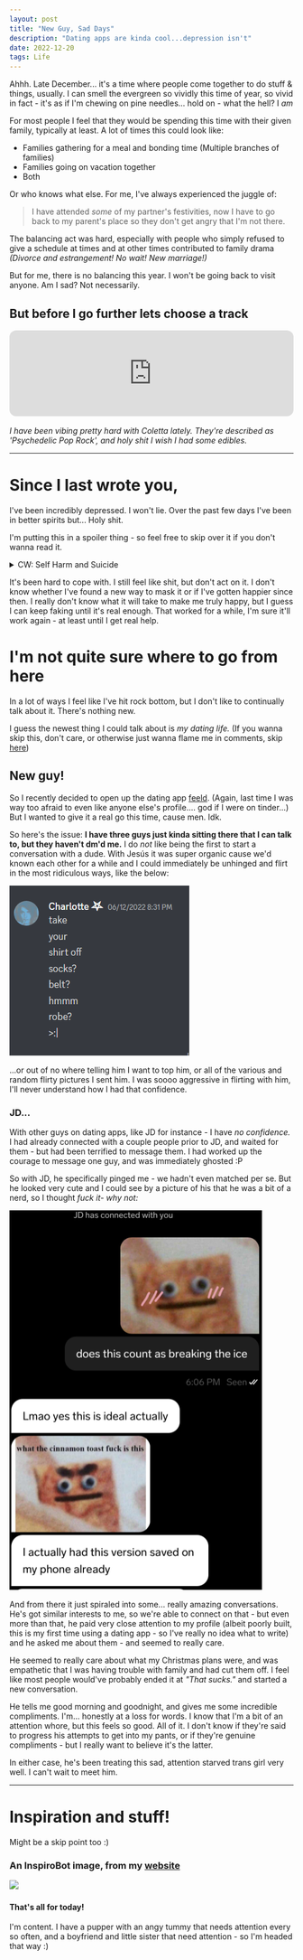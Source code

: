 ```yaml
---
layout: post
title: "New Guy, Sad Days"
description: "Dating apps are kinda cool...depression isn't"
date: 2022-12-20
tags: Life
---
```


Ahhh. Late December... it's a time where people come together to do stuff & things, usually. I can smell the evergreen so vividly this time of year, so vivid in fact - it's as if I'm chewing on pine needles... hold on - what the hell? I *am*

For most people I feel that they would be spending this time with their given family, typically at least. A lot of times this could look like:

- Families gathering for a meal and bonding time (Multiple branches of families)
- Families going on vacation together
- Both

Or who knows what else. For me, I've always experienced the juggle of:

> I have attended *some* of my partner's festivities, now I have to go back to my parent's place so they don't get angry that I'm not there.

The balancing act was hard, especially with people who simply refused to give a schedule at times and at other times contributed to family drama *(Divorce and estrangement! No wait! New marriage!)*

But for me, there is no balancing this year. I won't be going back to visit anyone. Am I sad? Not necessarily.


## But before I go further lets choose a track

<iframe style="border-radius:12px" src="https://open.spotify.com/embed/track/1IsA4p1E63dEQYmvoETWgF?utm_source=generator" width="100%" height="152" frameBorder="0" allowfullscreen="" allow="autoplay; clipboard-write; encrypted-media; fullscreen; picture-in-picture" loading="lazy"></iframe>

*I have been vibing pretty hard with Coletta lately. They're described as 'Psychedelic Pop Rock', and holy shit I wish I had some edibles.*

<hr>


# Since I last wrote you,

I've been incredibly depressed. I won't lie. Over the past few days I've been in better spirits but... Holy shit.

I'm putting this in a spoiler thing - so feel free to skip over it if you don't wanna read it.

<details>
	<summary>CW: Self Harm and Suicide</summary>
	I don't truly know where to begin. So much seems to have happened over the past ~4 and it's just starting to hit me in waves. And even then - web of interconnecting shit prior. I think about something from two, three years ago and suddenly it leads me back to when I was thirteen.
	<br><br>
	Smells and sounds, tastes and feelings, even people; they bring me back to that day.
	<br><br>
	I had my career, I had my path - but I had to change it and now I'm out of time and out of money, and with no one to give me a chance.
	<br><br>
	I found myself - who I really was - and I began to flourish, feel happy. And now everyone wants to take it away. Everything seems to always be taken from me. Why can't I just keep something?
	<br><br>
	So yes. I found myself writing my last letter. I found 10 more marks on my thigh, and many more to follow over the week. I found myself crying into sheets, or in a dark bathroom, or silently at my desk. But after that letter it's been so hard to feel. After planning again and again, it's so hard to feel.
	<br><br>
	I wish I could feel better, do better, be better. I just cant.
</details>

It's been hard to cope with. I still feel like shit, but don't act on it. I don't know whether I've found a new way to mask it or if I've gotten happier since then. I really don't know what it will take to make me truly happy, but I guess I can keep faking until it's real enough. That worked for a while, I'm sure it'll work again - at least until I get real help.

# I'm not quite sure where to go from here

In a lot of ways I feel like I've hit rock bottom, but I don't like to continually talk about it. There's nothing new. 

I guess the newest thing I could talk about is *my dating life.*
(If you wanna skip this, don't care, or otherwise just wanna flame me in comments, skip <a href="#skip">here</a>)


## New guy!

So I recently decided to open up the dating app <a href="https://feeld.co/">feeld</a>. (Again, last time I was way too afraid to even like anyone else's profile.... god if I were on tinder...) But I wanted to give it a real go this time, cause men. Idk. 

So here's the issue: **I have three guys just kinda sitting there that I can talk to, but they haven't dm'd me.**
I do *not* like being the first to start a conversation with a dude. With Jesús it was super organic cause we'd known each other for a while and I could immediately be unhinged and flirt in the most ridiculous ways, like the below:

![](/img/22-12-20-new-guy/Pasted%20image%2020221220070605.png)

...or out of no where telling him I want to top him, or all of the various and random flirty pictures I sent him. I was soooo aggressive in flirting with him, I'll never understand how I had that confidence.

### JD...

With other guys on dating apps, like JD for instance - I have *no confidence.*
I had already connected with a couple people prior to JD, and waited for them - but had been terrified to message them. I had worked up the courage to message one guy, and was immediately ghosted :P

So with JD, he specifically pinged me - we hadn't even matched per se. But he looked very cute and I could see by a picture of his that he was a bit of a nerd, so I thought *fuck it- why not:*

![](/img/22-12-20-new-guy/Pasted%20image%2020221220070225.png)

And from there it just spiraled into some... really amazing conversations. He's got similar interests to me, so we're able to connect on that - but even more than that, he paid very close attention to my profile (albeit poorly built, this is my first time using a dating app - so I've really no idea what to write) and he asked me about them - and seemed to really care. 

He seemed to really care about what my Christmas plans were, and was empathetic that I was having trouble with family and had cut them off. I feel like most people would've probably ended it at *"That sucks."* and started a new conversation.

He tells me good morning and goodnight, and gives me some incredible compliments. I'm... honestly at a loss for words. I know that I'm a bit of an attention whore, but this feels so good. All of it. I don't know if they're said to progress his attempts to get into my pants, or if they're genuine compliments - but I really want to believe it's the latter. 

In either case, he's been treating this sad, attention starved trans girl very well. I can't wait to meet him.


<hr>


# Inspiration and stuff!

<p id="skip"> Might be a skip point too :) </p>

### An InspiroBot image, from my <a href="https://www.charlottes-web.gay/the-buttons/">website</a>

<img src="https://generated.inspirobot.me/a/RMPDBRB9eO.jpg">



#### That's all for today!

I'm content. I have a pupper with an angy tummy that needs attention every so often, and a boyfriend and little sister that need attention - so I'm headed that way :)